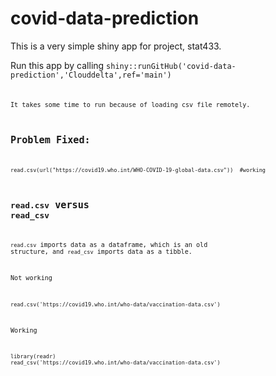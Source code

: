 # covid-data-prediction


This is a very simple shiny app for project, stat433.

Run this app by calling <code>shiny::runGitHub('covid-data-prediction','Clouddelta',ref='main')<code/>

It takes some time to run because of loading csv file remotely.


## Problem Fixed:
```{r}
read.csv(url("https://covid19.who.int/WHO-COVID-19-global-data.csv"))  #working
```

## <code>read.csv</code> versus <code>read_csv</code>
<code>read.csv</code> imports data as a dataframe, which is an old structure, and <code>read_csv</code> imports data as a tibble.

Not working
```{r}
read.csv('https://covid19.who.int/who-data/vaccination-data.csv')
```

Working
```{r}
library(readr)
read_csv('https://covid19.who.int/who-data/vaccination-data.csv')
```